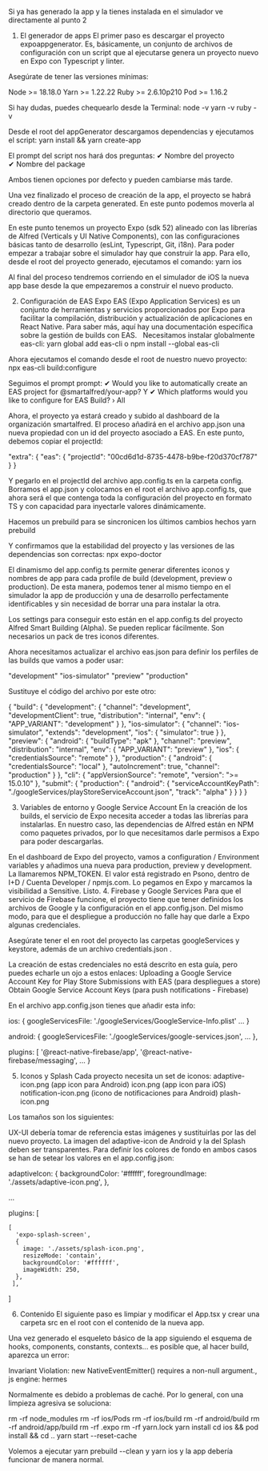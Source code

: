  Si ya has generado la app y la tienes instalada en el simulador ve directamente al punto 2
1. El generador de apps
El primer paso es descargar el proyecto expoappgenerator. Es, básicamente, un conjunto de archivos de configuración con un script que al ejecutarse genera un proyecto nuevo en Expo con Typescript y linter. 

Asegúrate de tener las versiones mínimas:

Node >= 18.18.0  Yarn >= 1.22.22 Ruby >= 2.6.10p210  Pod >= 1.16.2

Si hay dudas, puedes chequearlo desde la Terminal:
node -v
yarn -v
ruby -v

Desde el root del appGenerator descargamos dependencias y ejecutamos el script:
yarn install && yarn create-app

El prompt del script nos hará dos preguntas:
✔ Nombre del proyecto  
✔ Nombre del package 

Ambos tienen opciones por defecto y pueden cambiarse más tarde.

Una vez finalizado el proceso de creación de la app, el proyecto se habrá creado dentro de la carpeta  generated.  En este punto podemos moverla al directorio que queramos.

En este punto tenemos un proyecto Expo (sdk 52) alineado con las librerías de Alfred (Verticals y UI Native Components), con las configuraciones básicas tanto de desarrollo (esLint, Typescript, Git, i18n). Para poder empezar a trabajar sobre el simulador hay que construir la app. Para ello, desde el root del proyecto generado, ejecutamos el comando:
yarn ios

Al final del proceso tendremos corriendo en el simulador de iOS la nueva app base desde la que empezaremos a construir el nuevo producto.



2. Configuración de EAS
Expo EAS (Expo Application Services) es un conjunto de herramientas y servicios proporcionados por Expo para facilitar la compilación, distribución y actualización de aplicaciones en React Native. Para saber más, aquí hay una documentación específica sobre la gestión de builds con EAS. 
 
Necesitamos instalar globalmente eas-cli:
yarn global add eas-cli 
o
npm install --global eas-cli

Ahora ejecutamos el comando desde el root de nuestro nuevo proyecto:
npx eas-cli build:configure

Seguimos el prompt prompt:
✔ Would you like to automatically create an EAS project for @smartalfred/your-app? Y 
✔ Which platforms would you like to configure for EAS Build? › All

Ahora, el proyecto ya estará creado y subido al dashboard de la organización smartalfred. El proceso añadirá en el archivo app.json una nueva propiedad con un id del  proyecto asociado a EAS. En este punto, debemos copiar el projectId:
 
"extra": {
   "eas": {
     "projectId": "00cd6d1d-8735-4478-b9be-f20d370cf787"
   }
 }
 
Y pegarlo en el projectId del archivo app.config.ts en la carpeta  config.
Borramos el app.json  y colocamos en el root el archivo app.config.ts, que ahora será el que contenga toda la configuración del proyecto en formato TS y con capacidad para inyectarle valores dinámicamente.

Hacemos un prebuild para se sincronicen los últimos cambios hechos
yarn prebuild

Y confirmamos que la estabilidad del proyecto y las versiones de las dependencias son correctas:
npx expo-doctor

  El dinamismo del app.config.ts permite generar diferentes iconos y nombres de app para cada profile de build (development, preview o production). De esta manera, podemos tener al mismo tiempo en el simulador la app de producción y una de desarrollo perfectamente identificables y sin necesidad de borrar una para instalar la otra.

Los settings para conseguir esto están en el app.config.ts del proyecto Alfred Smart Building (Alpha). Se pueden replicar fácilmente. Son necesarios un pack de tres iconos diferentes.  

Ahora necesitamos actualizar el archivo eas.json para definir los perfiles de las builds que vamos a poder usar:

 "development" "ios-simulator" "preview" "production"

Sustituye el código del archivo por este otro:

{
  "build": {
    "development": {
      "channel": "development",
      "developmentClient": true,
      "distribution": "internal",
      "env": {
        "APP_VARIANT": "development"
      }
    },
    "ios-simulator": {
      "channel": "ios-simulator",
      "extends": "development",
      "ios": {
        "simulator": true
      }
    },
    "preview": {
      "android": {
        "buildType": "apk"
      },
      "channel": "preview",
      "distribution": "internal",
      "env": {
        "APP_VARIANT": "preview"
      },
      "ios": {
        "credentialsSource": "remote"
      }
    },
    "production": {
      "android": {
        "credentialsSource": "local"
      },
      "autoIncrement": true,
      "channel": "production"
    }
  },
  "cli": {
    "appVersionSource": "remote",
    "version": ">= 15.0.10"
  },
  "submit": {
    "production": {
      "android": {
        "serviceAccountKeyPath": "./googleServices/playStoreServiceAccount.json",
        "track": "alpha"
      }
    }
  }
}

3. Variables de entorno y Google Service Account
En la creación de los builds, el servicio de Expo necesita acceder a todas las librerías para instalarlas. En nuestro caso, las dependencias de Alfred están en NPM como paquetes privados, por lo que necesitamos darle permisos a Expo para poder descargarlas. 

En el dashboard de Expo del proyecto, vamos a configuration / Environment variables  y añadimos una nueva para production, preview y development. La llamaremos NPM_TOKEN. El valor está registrado en Psono, dentro de I+D / Cuenta Developer / npmjs.com. Lo pegamos en Expo y marcamos la visibilidad a Sensitive. Listo.
4. Firebase y Google Services
Para que el servicio de Firebase funcione, el proyecto tiene que tener definidos los archivos de Google y la configuración en el app.config.json. Del mismo modo, para que el despliegue a producción no falle hay que darle a Expo algunas credenciales. 

Asegúrate tener el en root del proyecto las carpetas   googleServices y   keystore, además de un archivo credentials.json . 

La creación de estas credenciales no está descrito en esta guía, pero puedes echarle un ojo a estos enlaces:
Uploading a Google Service Account Key for Play Store Submissions with EAS (para despliegues a store)
Obtain Google Service Account Keys (para push notifications - Firebase)

En el archivo app.config.json tienes que añadir esta info:

ios: {
    googleServicesFile: './googleServices/GoogleService-Info.plist'
    ...
}

android: {
    googleServicesFile: './googleServices/google-services.json',
    ...
},

plugins: [
    '@react-native-firebase/app',
    '@react-native-firebase/messaging',
     ...
}

5. Iconos y Splash
Cada proyecto necesita un set de iconos:
adaptive-icon.png (app icon para Android)
icon.png (app icon para iOS)
notification-icon.png (icono de notificaciones para Android)
plash-icon.png

Los tamaños son los siguientes:



  UX-UI debería tomar de referencia estas imágenes y sustituirlas por las del nuevo proyecto.
 La imagen del adaptive-icon de Android y la del Splash deben ser transparentes. Para definir los colores de fondo en ambos casos se han de setear los valores en el app.config.json:

adaptiveIcon: {
  backgroundColor: '#ffffff',
  foregroundImage: './assets/adaptive-icon.png',
},

...

 plugins: [

    [
      'expo-splash-screen',
      {
        image: './assets/splash-icon.png',
        resizeMode: 'contain',
        backgroundColor: '#ffffff',
        imageWidth: 250,
      },
     ],
  ]

6. Contenido
El siguiente paso es limpiar y modificar el App.tsx y crear una carpeta   src en el root con el contenido de la nueva app. 

  Una vez generado el esqueleto básico de la app siguiendo el esquema de hooks, components, constants, contexts... es posible que, al hacer build, aparezca un error:

Invariant Violation: new NativeEventEmitter() requires a non-null argument., js engine: hermes

Normalmente es debido a problemas de caché.
Por lo general, con una limpieza agresiva se soluciona:

rm -rf node_modules
rm -rf ios/Pods
rm -rf ios/build
rm -rf android/build
rm -rf android/app/build
rm -rf .expo
rm -rf yarn.lock
yarn install
cd ios && pod install && cd ..
yarn start --reset-cache

Volemos a ejecutar yarn prebuild --clean y yarn ios y la app debería funcionar de manera normal.
